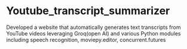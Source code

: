 # Youtube_transcript_summarizer

Developed a website that automatically generates text transcripts from YouTube videos leveraging Groq(open AI) and various Python modules including speech recognition, moviepy.editor, concurrent.futures
